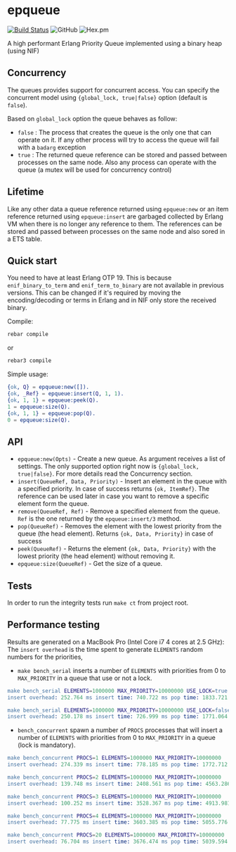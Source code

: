 epqueue
================

[![Build Status](https://travis-ci.org/silviucpp/epqueue.svg?branch=master)](https://travis-ci.org/silviucpp/epqueue)
![GitHub](https://img.shields.io/github/license/silviucpp/epqueue)
![Hex.pm](https://img.shields.io/hexpm/v/epqueue)

A high performant Erlang Priority Queue implemented using a binary heap (using NIF)

Concurrency
-----------

The queues provides support for concurrent access. You can specify the concurrent model using `{global_lock, true|false}` option (default is `false`).

Based on `global_lock` option the queue behaves as follow:

- `false` : The process that creates the queue is the only one that can operate on it. If any other process will try to access the queue will fail with a `badarg` exception
- `true` : The returned queue reference can be stored and passed between processes on the same node. Also any process can operate with the queue (a mutex will be used for concurrency control)

Lifetime
-----------

Like any other data a queue reference returned using `epqueue:new` or an item reference returned using `epqueue:insert` are garbaged collected by Erlang VM when there is no longer any reference to them.
The references can be stored and passed between processes on the same node and also sored in a ETS table.

Quick start
-----------

You need to have at least Erlang OTP 19. This is because `enif_binary_to_term` and `enif_term_to_binary` are not available in previous versions.
This can be changed if it's required by moving the encoding/decoding or terms in Erlang and in NIF only store the received binary.

Compile:

```sh
rebar compile
```

or

```sh
rebar3 compile
```

Simple usage:

```erlang
{ok, Q} = epqueue:new([]).
{ok, _Ref} = epqueue:insert(Q, 1, 1).
{ok, 1, 1} = epqueue:peek(Q).
1 = epqueue:size(Q).
{ok, 1, 1} = epqueue:pop(Q).
0 = epqueue:size(Q).
```

API
-----------

- `epqueue:new(Opts)` - Create a new queue. As argument receives a list of settings. The only supported option right now is `{global_lock, true|false}`. For more details read the Concurrency section.
- `insert(QueueRef, Data, Priority)` - Insert an element in the queue with a specified priority. In case of success returns `{ok, ItemRef}`. The reference can be used later in case you want to remove a specific element form the queue.  
- `remove(QueueRef, Ref)` - Remove a specified element from the queue. `Ref` is the one returned by the `epqueue:insert/3` method.
- `pop(QueueRef)` - Removes the element with the lowest priority from the queue (the head element). Returns `{ok, Data, Priority}` in case of success
- `peek(QueueRef)` - Returns the element `{ok, Data, Priority}` with the lowest priority (the head element) without removing it.
- `epqueue:size(QueueRef)` - Get the size of a queue.

Tests
------------

In order to run the integrity tests run `make ct` from project root. 

Performance testing
-----------

Results are generated on a MacBook Pro (Intel Core i7 4 cores at 2.5 GHz):
The `insert overhead` is the time spent to generate `ELEMENTS` random numbers for the priorities,

- `make bench_serial` inserts a number of `ELEMENTS` with priorities from 0 to `MAX_PRIORITY` in a queue that
use or not a lock.

```erl
make bench_serial ELEMENTS=1000000 MAX_PRIORITY=10000000 USE_LOCK=true
insert overhead: 252.764 ms insert time: 740.722 ms pop time: 1833.721 ms

make bench_serial ELEMENTS=1000000 MAX_PRIORITY=10000000 USE_LOCK=false
insert overhead: 250.178 ms insert time: 726.999 ms pop time: 1771.064 ms
```

- `bench_concurrent` spawn a number of `PROCS` processes that will insert a number of `ELEMENTS` with priorities 
from 0 to `MAX_PRIORITY` in a queue (lock is mandatory).

```erl
make bench_concurrent PROCS=1 ELEMENTS=1000000 MAX_PRIORITY=10000000
insert overhead: 274.339 ms insert time: 778.185 ms pop time: 1772.712 ms

make bench_concurrent PROCS=2 ELEMENTS=1000000 MAX_PRIORITY=10000000
insert overhead: 139.748 ms insert time: 2408.561 ms pop time: 4563.286 ms 

make bench_concurrent PROCS=3 ELEMENTS=1000000 MAX_PRIORITY=10000000
insert overhead: 100.252 ms insert time: 3528.367 ms pop time: 4913.981 ms 

make bench_concurrent PROCS=4 ELEMENTS=1000000 MAX_PRIORITY=10000000
insert overhead: 77.775 ms insert time: 3603.385 ms pop time: 5055.776 ms 

make bench_concurrent PROCS=20 ELEMENTS=1000000 MAX_PRIORITY=10000000
insert overhead: 76.704 ms insert time: 3676.474 ms pop time: 5039.594 ms 
```
